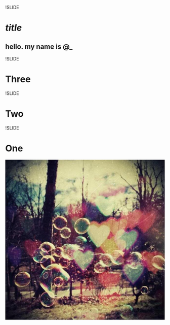 !SLIDE
# $title$

## hello. my name is @_

!SLIDE

# Three

!SLIDE

# Two

!SLIDE

# One

![pic](test.jpg "pics")
